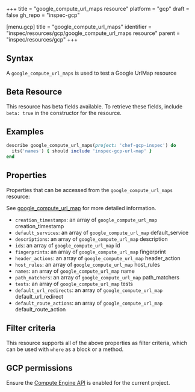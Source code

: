 +++
title = "google_compute_url_maps resource"
platform = "gcp"
draft = false
gh_repo = "inspec-gcp"

[menu.gcp]
title = "google_compute_url_maps"
identifier = "inspec/resources/gcp/google_compute_url_maps resource"
parent = "inspec/resources/gcp"
+++

## Syntax

A `google_compute_url_maps` is used to test a Google UrlMap resource


## Beta Resource
This resource has beta fields available. To retrieve these fields, include `beta: true` in the constructor for the resource.

## Examples

```ruby
describe google_compute_url_maps(project: 'chef-gcp-inspec') do
  its('names') { should include 'inspec-gcp-url-map' }
end
```

## Properties

Properties that can be accessed from the `google_compute_url_maps` resource:

See [google_compute_url_map](google_compute_url_map) for more detailed information.

  * `creation_timestamps`: an array of `google_compute_url_map` creation_timestamp
  * `default_services`: an array of `google_compute_url_map` default_service
  * `descriptions`: an array of `google_compute_url_map` description
  * `ids`: an array of `google_compute_url_map` id
  * `fingerprints`: an array of `google_compute_url_map` fingerprint
  * `header_actions`: an array of `google_compute_url_map` header_action
  * `host_rules`: an array of `google_compute_url_map` host_rules
  * `names`: an array of `google_compute_url_map` name
  * `path_matchers`: an array of `google_compute_url_map` path_matchers
  * `tests`: an array of `google_compute_url_map` tests
  * `default_url_redirects`: an array of `google_compute_url_map` default_url_redirect
  * `default_route_actions`: an array of `google_compute_url_map` default_route_action

## Filter criteria

This resource supports all of the above properties as filter criteria, which can be used
with `where` as a block or a method.

## GCP permissions

Ensure the [Compute Engine API](https://console.cloud.google.com/apis/library/compute.googleapis.com/) is enabled for the current project.
